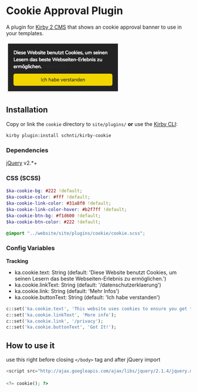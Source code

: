 # Cookie Approval Plugin

A plugin for [Kirby 2 CMS](http://getkirby.com) that shows an cookie approval banner to use in your templates.

![Cookie Approval Plugin Example](./cookie.png)

## Installation

Copy or link the `cookie` directory to `site/plugins/` **or** use the [Kirby CLI](https://github.com/getkirby/cli):

```
kirby plugin:install schnti/kirby-cookie
```

### Dependencies

[jQuery](https://jquery.com) v2.*+

### CSS (SCSS)
```SCSS
$ka-cookie-bg: #222 !default;
$ka-cookie-color: #fff !default;
$ka-cookie-link-color: #31a8f0 !default;
$ka-cookie-link-color-hover: #b2f7ff !default;
$ka-cookie-btn-bg: #f1d600 !default;
$ka-cookie-btn-color: #222 !default;
```

```SCSS
@import "../website/site/plugins/cookie/cookie.scss";
```

### Config Variables

**Tracking**
* ka.cookie.text: String (default: 'Diese Website benutzt Cookies, um seinen Lesern das beste Webseiten-Erlebnis zu ermöglichen.')
* ka.cookie.linkText: String (default: '/datenschutzerklaerung')
* ka.cookie.link: String (default: 'Mehr Infos')
* ka.cookie.buttonText: String (default: 'Ich habe verstanden')


```php
c::set('ka.cookie.text', 'This website uses cookies to ensure you get the best experience on our website.');
c::set('ka.cookie.linkText', 'More info');
c::set('ka.cookie.link', '/privacy');
c::set('ka.cookie.buttonText', 'Got It!');
```

## How to use it

use this right before closing `</body>` tag and after jQuery import

```php
<script src="http://ajax.googleapis.com/ajax/libs/jquery/2.1.4/jquery.min.js"></script>

<?= cookie(); ?>
```